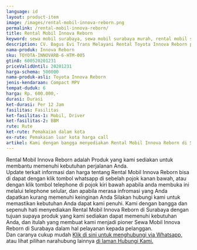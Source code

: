 ```yaml
---
language: id
layout: product-item
image: /images/rental-mobil-innova-reborn.png
permalink: /rental-mobil-innova-reborn/
title: Rental Mobil Innova Reborn
keyword: sewa mobil surabaya, sewa mobil surabaya murah, rental mobil surabaya, rental mobil surabaya murah, bagusevitrans, CV. Bagus Evi Trans, bagusevitrans.com, sewa mobil di surabaya, rental mobil di surabaya
description: CV. Bagus Evi Trans Melayani Rental Toyota Innova Reborn paling Murah dan terpercaya di Jawa timur Hubungi kami Call/WA di 081357754513
nama-produk: Innova Reborn
sku: TOYOTA-INNOVARB-6-HTM-005
gtin8: 600520201231
priceValidUntil: 20201231 
harga-schema: 500000
nama-produk-asli: Toyota Innova Reborn
jenis-kendaraan: Compact MPV
tempat-duduk: 6
harga: Rp. 600.000,-
durasi: Durasi
ket-durasi: Per 12 Jam
fasilitas: Fasilitas
ket-fasilitas-1: Mobil, Driver
ket-fasilitas-2: BBM
rute: Rute
ket-rute: Pemakaian dalam kota
ex-rute: Pemakaian luar kota harga call
artikel: Kami dengan bangga menyediakan Rental Mobil Innova Reborn di Surabaya dengan tujuan supaya produk yang kami sediakan dapat memenuhi kebutuhan Anda, dan kami adalah pioner Sewa Mobil Innova Reborn di Surabaya yang menggunakan teknologi online serta dalam hal pelayanan kepada pelanggan.
---
```

Rental Mobil Innova Reborn adalah Produk yang kami sediakan untuk membantu memenuhi kebutuhan perjalanan Anda.<br>Update terkait informasi dan harga tentang Rental Mobil Innova Reborn bisa di dapat dengan klik tombol whatsapp di sebelah pojok kanan bawah, atau dengan klik tombol telephone di pojok kiri bawah apabila anda membuka ini melalui telephone selular, dan apabila merasa infromasi yang Anda dapatkan kurang memenuhi keinginan Anda Silakan hubungi kami untuk memastikan kebutuhan Anda dapat kami penuhi. Kami dengan bangga dan sepenuh hati menyediakan Rental Mobil Innova Reborn di Surabaya dengan tujuan supaya produk yang kami sediakan dapat memenuhi kebutuhan Anda, dan itulah yang membuat kami menjadi pioner Sewa Mobil Innova Reborn di Surabaya dalam hal pelayanan kepada pelanggan.<br>
Dan caranya cukup mudah <a href="https://web.whatsapp.com/send?phone=6281357754513&text=Hallo,%20CS%20bagusevitrans.com">Klik di sini untuk menghubungi via Whatsapp,</a> atau lihat pilihan narahubung lainnya <a href="/kontak-kami/">di laman Hubungi Kami.</a>